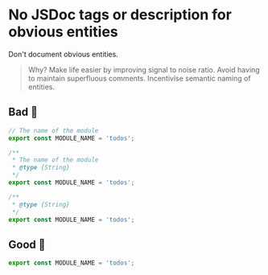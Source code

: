 # No JSDoc tags or description for obvious entities

Don't document obvious entities.

> Why? Make life easier by improving signal to noise ratio. Avoid having to maintain superfluous comments. Incentivise semantic naming of entities.

## Bad 👹

```jsx
// The name of the module
export const MODULE_NAME = 'todos';
```

```jsx
/**
 * The name of the module
 * @type {String}
 */
export const MODULE_NAME = 'todos';
```

```jsx
/**
 * @type {String}
 */
export const MODULE_NAME = 'todos';
```

## Good 👼

```jsx
export const MODULE_NAME = 'todos';
```
